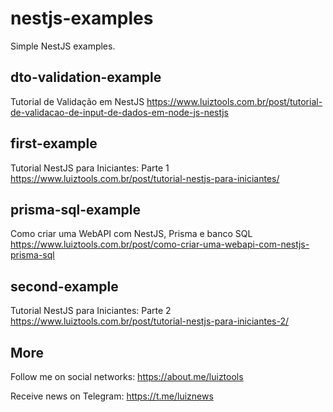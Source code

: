 # nestjs-examples
Simple NestJS examples.

## dto-validation-example
Tutorial de Validação em NestJS
https://www.luiztools.com.br/post/tutorial-de-validacao-de-input-de-dados-em-node-js-nestjs

## first-example
Tutorial NestJS para Iniciantes: Parte 1
https://www.luiztools.com.br/post/tutorial-nestjs-para-iniciantes/

## prisma-sql-example
Como criar uma WebAPI com NestJS, Prisma e banco SQL
https://www.luiztools.com.br/post/como-criar-uma-webapi-com-nestjs-prisma-sql


## second-example
Tutorial NestJS para Iniciantes: Parte 2
https://www.luiztools.com.br/post/tutorial-nestjs-para-iniciantes-2/

## More

Follow me on social networks: https://about.me/luiztools

Receive news on Telegram: https://t.me/luiznews